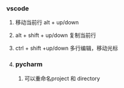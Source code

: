 ### vscode
1. 移动当前行 alt + up/down
2. alt + shift + up/down 复制当前行
3. ctrl + shift +up/down 多行编辑，移动光标

1. ### pycharm 
   1. 可以重命名project 和 directory